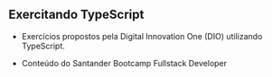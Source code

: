 ## Exercitando TypeScript

- Exercícios propostos pela Digital Innovation One (DIO) utilizando TypeScript.

- Conteúdo do Santander Bootcamp Fullstack Developer 
